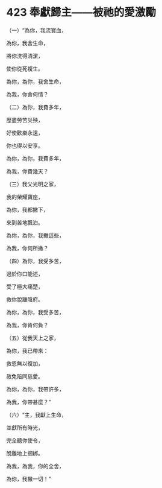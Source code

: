 # 423 奉獻歸主——被祂的愛激勵

（一）“為你，我流寶血，

為你，我舍生命，

將你洗得清潔，

使你從死複生。

為你，為你，我舍生命，

為我，你舍何情？

（二）為你，我費多年，

歷盡勞苦災殃，

好使歡樂永遠，

你也得以安享。

為你，為你，我費多年，

為我，你費幾天？

（三）我父光明之家，

我的榮耀寶座，

為你，我都撇下，

來到苦地飄泊。

為你，為你，我撇這些，

為我，你何所撇？

（四）為你，我受多苦，

過於你口能述，

受了極大痛楚，

救你脫離陰府。

為你，為你，我受多苦，

為我，你肯何負？

（五）從我天上之家，

為你，我已帶來：

救恩無以復加，

赦免陪同慈愛。

為你，為你，我帶許多，

為我，你帶甚麼？”

（六）“主，我獻上生命，

並獻所有時光，

完全聽你使令，

脫離地上捆綁。

為我，為我，你的全舍，

為你，我撇一切！”

